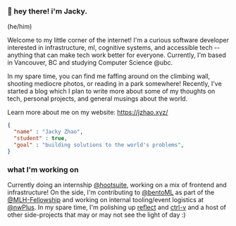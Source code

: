 ### :wave: hey there! i'm Jacky.
(he/him)

Welcome to my little corner of the internet! I'm a curious software developer interested in infrastructure, ml, cognitive systems, and accessible tech -- anything that can make tech work better for everyone. Currently, I'm based in Vancouver, BC and studying Computer Science @ubc.

In my spare time, you can find me faffing around on the climbing wall, shooting mediocre photos, or reading in a park somewhere! Recently, I've started a blog which I plan to write more about some of my thoughts on tech, personal projects, and general musings about the world.

Learn more about me on my website: https://jzhao.xyz/

```json
{
  "name" : "Jacky Zhao",
  "student" : true,
  "goal" : "building solutions to the world's problems",
}
```

### what I'm working on
Currently doing an internship [@hootsuite](http://hootsuite.com/), working on a mix of frontend and infrastructure! On the side, I'm contributing to [@bentoML](https://github.com/bentoml/BentoML) as part of the [@MLH-Fellowship](https://fellowship.mlh.io/) and working on internal tooling/event logistics at [@nwPlus](https://github.com/nwplus). In my spare time, I'm polishing up [reflect](https://github.com/getreflect) and [ctrl-v](https://github.com/jackyzha0/ctrl-v) and a host of other side-projects that may or may not see the light of day :)
